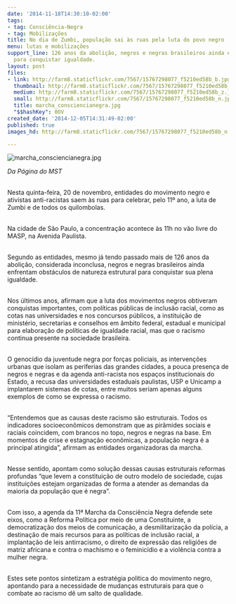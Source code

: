```yaml
---
date: '2014-11-18T14:30:10-02:00'
tags:
- tag: Consciência-Negra
- tag: Mobilizações
title: No dia de Zumbi, população sai às ruas pela luta do povo negro
menu: lutas e mobilizações
support_line: 126 anos da abolição, negros e negras brasileiros ainda enfrentam obstáculos
  para conquistar igualdade.
layout: post
files:
- link: http://farm8.staticflickr.com/7567/15767298077_f5210ed58b_b.jpg
  thumbnail: http://farm8.staticflickr.com/7567/15767298077_f5210ed58b_t.jpg
  medium: http://farm8.staticflickr.com/7567/15767298077_f5210ed58b_z.jpg
  small: http://farm8.staticflickr.com/7567/15767298077_f5210ed58b_n.jpg
  title: marcha_consciencianegra.jpg
  "$$hashKey": 0OV
created_date: '2014-12-05T14:31:49-02:00'
published: true
images_hd: http://farm8.staticflickr.com/7567/15767298077_f5210ed58b_n.jpg

---
```

<p><img alt="marcha_consciencianegra.jpg" src="http://farm8.staticflickr.com/7567/15767298077_f5210ed58b_b.jpg" /></p>

<p><em>Da P&aacute;gina do MST</em></p>

<p><br />
Nesta quinta-feira, 20 de novembro, entidades do movimento negro e ativistas anti-racistas saem &agrave;s ruas para celebrar, pelo 11&ordm; ano, a luta de Zumbi e de todos os quilombolas.&nbsp;</p>

<p><br />
Na cidade de S&atilde;o Paulo, a concentra&ccedil;&atilde;o acontece &agrave;s 11h no v&atilde;o livre do MASP, na Avenida Paulista.</p>

<p><br />
Segundo as entidades, mesmo j&aacute; tendo passado mais de 126 anos da aboli&ccedil;&atilde;o, considerada inconclusa, negros e negras brasileiros ainda enfrentam obst&aacute;culos de natureza estrutural para conquistar sua plena igualdade.</p>

<p><br />
Nos &uacute;ltimos anos, afirmam que a luta dos movimentos negros obtiveram conquistas importantes, com pol&iacute;ticas p&uacute;blicas de inclus&atilde;o racial, como as cotas nas universidades e nos concursos p&uacute;blicos, a institui&ccedil;&atilde;o de minist&eacute;rio, secretarias e conselhos em &acirc;mbito federal, estadual e municipal para elabora&ccedil;&atilde;o de pol&iacute;ticas de igualdade racial, mas que o racismo continua presente na sociedade brasileira.&nbsp;</p>

<p><br />
O genoc&iacute;dio da juventude negra por for&ccedil;as policiais, as interven&ccedil;&otilde;es urbanas que isolam as periferias das grandes cidades, a pouca presen&ccedil;a de negros e negras e da agenda anti-racista nos espa&ccedil;os institucionais do Estado, a recusa das universidades estaduais paulistas, USP e Unicamp a implantarem sistemas de cotas, entre muitos seriam apenas alguns exemplos de como se expressa o racismo.</p>

<p><br />
&ldquo;Entendemos que as causas deste racismo s&atilde;o estruturais. Todos os indicadores socioecon&ocirc;micos demonstram que as pir&acirc;mides sociais e raciais coincidem, com brancos no topo, negros e negras na base. Em momentos de crise e estagna&ccedil;&atilde;o econ&ocirc;micas, a popula&ccedil;&atilde;o negra &eacute; a principal atingida&rdquo;, afirmam as entidades organizadoras da marcha.&nbsp;</p>

<p><br />
Nesse sentido, apontam como solu&ccedil;&atilde;o dessas causas estruturais reformas profundas &ldquo;que levem a constitui&ccedil;&atilde;o de outro modelo de sociedade, cujas institui&ccedil;&otilde;es estejam organizadas de forma a atender as demandas da maioria da popula&ccedil;&atilde;o que &eacute; negra&rdquo;.&nbsp;</p>

<p><br />
Com isso, a agenda da 11&ordf; Marcha da Consci&ecirc;ncia Negra defende sete eixos, como a Reforma Pol&iacute;tica por meio de uma Constituinte, a democratiza&ccedil;&atilde;o dos meios de comunica&ccedil;&atilde;o, a desmilitariza&ccedil;&atilde;o da pol&iacute;cia, a destina&ccedil;&atilde;o de mais recursos para as pol&iacute;ticas de inclus&atilde;o racial, a implanta&ccedil;&atilde;o de leis antirracismo, o direito de express&atilde;o das religi&otilde;es de matriz africana e contra o machismo e o feminic&iacute;dio e a viol&ecirc;ncia contra a mulher negra.</p>

<p><br />
Estes sete pontos sintetizam a estrat&eacute;gia pol&iacute;tica do movimento negro, apontando para a necessidade de mudan&ccedil;as estruturais para que o combate ao racismo d&ecirc; um salto de qualidade.</p>
